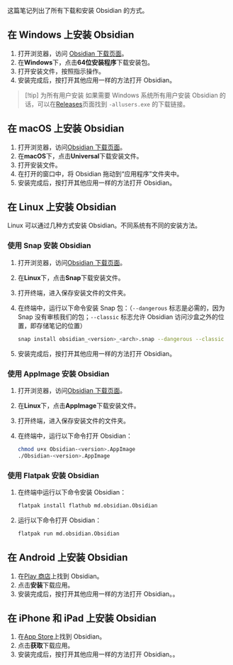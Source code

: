
这篇笔记列出了所有下载和安装 Obsidian 的方式。

## 在 Windows 上安装 Obsidian

1. 打开浏览器，访问 [Obsidian 下载页面](https://obsidian.md/download)。
2. 在**Windows**下，点击**64位安装程序**下载安装包。
3. 打开安装文件，按照指示操作。
4. 安装完成后，按打开其他应用一样的方法打开 Obsidian。

> [!tip] 为所有用户安装
> 如果需要 Windows 系统所有用户安装 Obsidian 的话，可以在[Releases](https://github.com/obsidianmd/obsidian-releases/releases)页面找到 `-allusers.exe` 的下载链接。

## 在 macOS 上安装 Obsidian

1. 打开浏览器，访问[Obsidian 下载页面](https://obsidian.md/download)。
2. 在**macOS**下，点击**Universal**下载安装文件。
3. 打开安装文件。
4. 在打开的窗口中，将 Obsidian 拖动到“应用程序”文件夹中。
5. 安装完成后，按打开其他应用一样的方法打开 Obsidian。

## 在 Linux 上安装 Obsidian

Linux 可以通过几种方式安装 Obsidian。不同系统有不同的安装方法。

### 使用 Snap 安装 Obsidian

1. 打开浏览器，访问[Obsidian 下载页面](https://obsidian.md/download)。
2. 在**Linux**下，点击**Snap**下载安装文件。
3. 打开终端，进入保存安装文件的文件夹。
4. 在终端中，运行以下命令安装 Snap 包：（`--dangerous` 标志是必需的，因为 Snap 没有审核我们的包；`--classic` 标志允许 Obsidian 访问沙盒之外的位置，即存储笔记的位置）

   ```bash
   snap install obsidian_<version>_<arch>.snap --dangerous --classic
   ```

5. 安装完成后，按打开其他应用一样的方法打开 Obsidian。

### 使用 AppImage 安装 Obsidian

1. 打开浏览器，访问[Obsidian 下载页面](https://obsidian.md/download)。
2. 在**Linux**下，点击**AppImage**下载安装文件。
3. 打开终端，进入保存安装文件的文件夹。
4. 在终端中，运行以下命令打开 Obsidian：

   ```bash
   chmod u+x Obsidian-<version>.AppImage
   ./Obsidian-<version>.AppImage
   ```

### 使用 Flatpak 安装 Obsidian

1. 在终端中运行以下命令安装 Obsidian：

   ```bash
   flatpak install flathub md.obsidian.Obsidian
   ```

2. 运行以下命令打开 Obsidian：

   ```bash
   flatpak run md.obsidian.Obsidian
   ```

## 在 Android 上安装 Obsidian

1. 在[Play 商店](https://play.google.com/store/apps/details?id=md.obsidian)上找到 Obsidian。
2. 点击**安装**下载应用。
3. 安装完成后，按打开其他应用一样的方法打开 Obsidian。。

## 在 iPhone 和 iPad 上安装 Obsidian

1. 在[App Store](https://apps.apple.com/us/app/obsidian-connected-notes/id1557175442)上找到 Obsidian。
2. 点击**获取**下载应用。
3. 安装完成后，按打开其他应用一样的方法打开 Obsidian。。